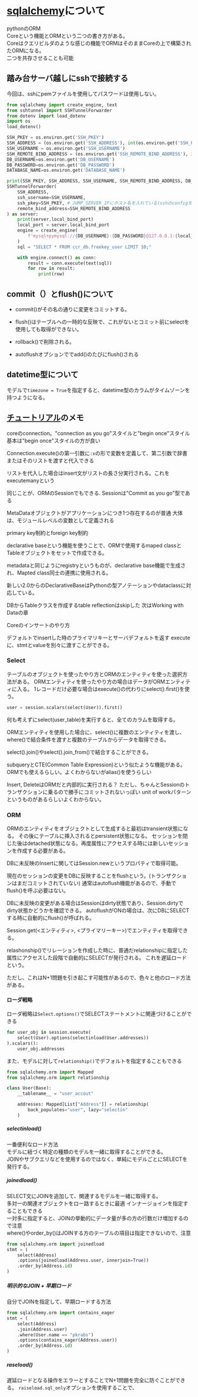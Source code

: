 # [sqlalchemy](https://www.sqlalchemy.org/)について

pythonのORM  
Coreという機能とORMという二つの書き方がある。  
Coreはクエリビルダのような感じの機能でORMはそのままCoreの上で構築されたORMになる。  
二つを共存させることも可能  

## 踏み台サーバ越しにsshで接続する

今回は、sshにpemファイルを使用してパスワードは使用しない。

```python
from sqlalchemy import create_engine, text
from sshtunnel import SSHTunnelForwarder
from dotenv import load_dotenv
import os
load_dotenv()

SSH_PKEY = os.environ.get('SSH_PKEY')
SSH_ADDRESS = (os.environ.get('SSH_ADDRESS'), int(os.environ.get('SSH_PORT') or "22"))
SSH_USERNAME = os.environ.get('SSH_USERNAME')
SSH_REMOTE_BIND_ADDRESS = (os.environ.get('SSH_REMOTE_BIND_ADDRESS'), int(os.environ.get('SSH_REMOTE_BIND_PORT') or "3306"))
DB_USERNAME=os.environ.get('DB_USERNAME')
DB_PASSWORD=os.environ.get('DB_PASSWORD')
DATABASE_NAME=os.environ.get('DATABASE_NAME')

print(SSH_PKEY, SSH_ADDRESS, SSH_USERNAME, SSH_REMOTE_BIND_ADDRESS, DB_USERNAME, DB_PASSWORD, DATABASE_NAME)
SSHTunnelForwarder(
    SSH_ADDRESS,
    ssh_username=SSH_USERNAME,
    ssh_pkey=SSH_PKEY, # JUMP_SERVER_IPにホスト名を入れている(sshのconfigを設定している)場合はなくてもよい
    remote_bind_address=SSH_REMOTE_BIND_ADDRESS
) as server:
    print(server.local_bind_port)
    local_port = server.local_bind_port
    engine = create_engine(
        f'mysql+pymysql://{DB_USERNAME}:{DB_PASSWORD}@127.0.0.1:{local_port}/{DATABASE_NAME}'
    )
    sql = "SELECT * FROM ccr_db.freekey_user LIMIT 10;"

    with engine.connect() as conn:
        result = conn.execute(text(sql))
        for row in result:
            print(row)
```

## commit（）とflush()について

- commit()がその名の通りに変更をコミットする。

- flush()はテーブルへの一時的な反映で、これがないとコミット前にselectを使用しても取得ができない。
- rollback()で削除される。

- autoflushオプションででadd()のたびにflush()される

## datetime型について

モデルで`timezone = True`を指定すると、datetime型のカラムがタイムゾーンを持つようになる。

## [チュートリアル](https://docs.sqlalchemy.org/en/20/tutorial/index.html)のメモ

coreのconnection。"connection as you go"スタイルと"begin once"スタイル  
基本は"begin once"スタイルの方が良い  

Connection.execute()の第一引数に`:x`の形で変数を定義して、第二引数で辞書またはそのリストを渡すと代入できる

リストを代入した場合はinsert文がリストの長さ分実行される。これをexecutemanyという

同じことが、ORMのSessionでもできる.
Sessionは"Commit as you go"型である

MetaDataオブジェクトがアプリケーションにつき1つ存在するのが普通
大体は、モジュールレベルの変数として定義される

primary key制約とforeign key制約

declarative baseという機能を使うことで、ORMで使用するmaped classとTableオブジェクトをセットで作成できる。

metadataと同じようにregistryというものが、declarative base機能で生成され、Mapted class同士の連携に使用される。

新しい2.0からのDeclarativeBaseはPythonの型アノテーションやdataclassに対応している。

DBからTableクラスを作成するtable reflectionはskipした
次はWorking with Dataの章

Coreのインサートのやり方

デフォルトでinsertした時のプライマリキーとサーバデフォルトを返す
executeに、stmtとvalueを別々に渡すことができる。

### Select

テーブルのオブジェクトを使ったやり方とORMのエンティティを使った選択方法がある。
ORMエンティティを使ったやり方の場合はデータがORMエンティティに入る。
1レコードだけ必要な場合はexecute()の代わりにselect().first()を使う。

```python
user = session.scalars(select(User)).first()
```

何も考えずにselect(user_table)を実行すると、全てのカラムを取得する。

ORMエンティティを使用した場合に、select()に複数のエンティティを渡し、where()で結合条件を渡すと複数のテーブルからデータを取得できる。

select().join()やselect().join_from()で結合することができる。

subqueryとCTE(Common Table Expression)という似たような機能がある。ORMでも使えるらしい。よくわからないがalias()を使うらしい

Insert, DeleteはORMだと内部的に実行される？
ただし、ちゃんとSessionのトランザクションに乗るので勝手にコミットされないっぽい
unit of workパターンというものがあるらしいよくわからない。

### ORM

ORMのエンティティをオブジェクトとして生成すると最初はtransient状態になる。
その後にテーブルに挿入されるとpersistent状態になる。
セッションを閉じた後はdetached状態になる。再度属性にアクセスする時には新しいセッションを作成する必要がある。

DBに未反映のInsertに関してはSession.newというプロパティで取得可能。

現在のセッションの変更をDBに反映することをflushという。(トランザクションはまだコミットされていない)
通常はautoflush機能があるので、手動でflush()を呼ぶ必要はない。

DBに未反映の変更がある場合はSessionはdirty状態であり、Session.dirtyでdirty状態かどうかを確認できる。
autoflushがONの場合は、次にDBにSELECTする時に自動的にflush()が呼ばれる。

Session.get(<エンティティ>, <プライマリーキー>)でエンティティを取得できる。

relashonship()でリレーションを作成した時に、普通だrelationshipに指定した属性にアクセスした段階で自動的にSELECTが発行される。
これを遅延ロードという。

ただし、これはN+1問題を引き起こす可能性があるので、色々と他のロード方法がある。

#### ローダ戦略

ローダ戦略は`Select.options()`でSELECTステートメントに関連づけることができる  

```python
for user_obj in session.execute(
    select(User).options(selectinload(User.addresses))
).scalars():
    user_obj.addresses
```

また、モデルに対して`relationship()`でデフォルトを指定することもできる  

```python
from sqlalchemy.orm import Mapped
from sqlalchemy.orm import relationship

class User(Base):
    __tablename__ = "user_accout"

    addresses: Mapped[List["Address"]] = relationship(
        back_populates="user", lazy="selectin"
    )
```

##### selectinload()

一番便利なロード方法  
モデルに紐づく特定の種類のモデルを一緒に取得することができる。  
JOINやサブクエリなどを使用するのではなく、単純にモデルごとにSELECTを発行する。  

##### joinedload()

SELECT文にJOINを追加して、関連するモデルを一緒に取得する。  
多対一の関連オブジェクトをロー路するときに最適
インナージョインを指定することもできる  
一対多に指定すると、JOINの挙動的にデータ量が多の方の行数だけ増加するので注意  
where()やorder_by()はJOINする方のテーブルの項目は指定できないので、注意  

```python
from sqlalchemy.orm import joinedload
stmt = (
    select(Address)
    .options(joinedload(Address.user, innerjoin=True))
    .order_by(Address.id)
)
```

##### 明示的なJOIN + 早期ロード

自分でJOINを指定して、早期ロードする方法

```python
from sqlalchemy.orm import contains_eager
stmt = (
    select(Address)
    .join(Address.user)
    .where(User.name == "pkrabs")
    .options(contains_eager(Address.user))
    .order_by(Address.id)
)

```

##### raseload()

遅延ロードとなる操作をエラーとすることでN+1問題を完全に防ぐことができる。
`raiseload.sql_only`オプションを使用することで、